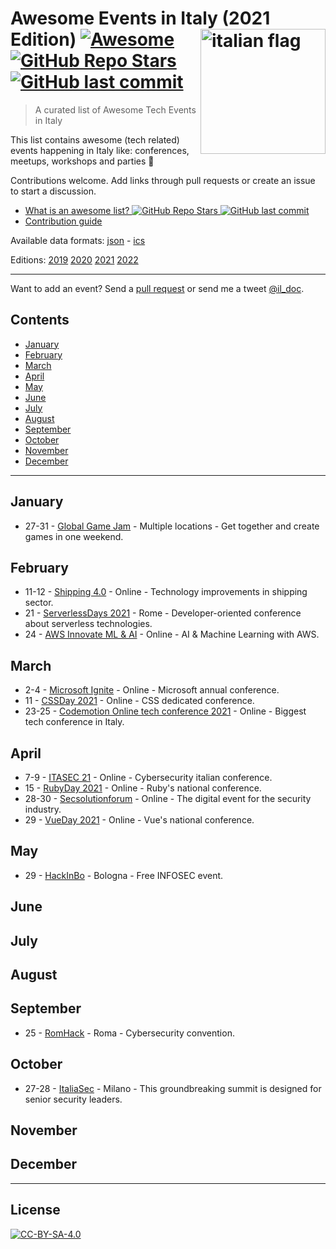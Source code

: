 # Awesome Events in Italy (2021 Edition) [![Awesome](https://awesome.re/badge.svg)](https://awesome.re) [<img src="https://upload.wikimedia.org/wikipedia/en/thumb/0/03/Flag_of_Italy.svg/1200px-Flag_of_Italy.svg.png" width="200" align="right" alt="italian flag"> ![GitHub Repo Stars](https://img.shields.io/github/stars/ildoc/awesome-italy-events) ![GitHub last commit](https://img.shields.io/github/last-commit/ildoc/awesome-italy-events)](https://github.com/ildoc/awesome-italy-events#readme)

> A curated list of Awesome Tech Events in Italy

This list contains awesome (tech related) events happening in Italy like: conferences, meetups, workshops and parties 🎉 

Contributions welcome. Add links through pull requests or create an issue to start a discussion.
- [What is an awesome list? ![GitHub Repo Stars](https://img.shields.io/github/stars/sindresorhus/awesome) ![GitHub last commit](https://img.shields.io/github/last-commit/sindresorhus/awesome)](https://github.com/sindresorhus/awesome)
- [Contribution guide](contributing.md)

Available data formats: [json](data/2021.json) - [ics](data/2021.ics)

Editions: [2019](archive/2019.md) [2020](archive/2020.md) [2021](README.md) [2022](2022.md)

---

Want to add an event? Send a [pull request](contributing.md) or send me a tweet [@il_doc](https://twitter.com/il_doc).

## Contents
- [January](#january)
- [February](#february)
- [March](#march)
- [April](#april)
- [May](#may)
- [June](#june)
- [July](#july)
- [August](#august)
- [September](#september)
- [October](#october)
- [November](#november)
- [December](#december)

---

## January
- 27-31 - [Global Game Jam](https://globalgamejam.org/) - Multiple locations - Get together and create games in one weekend.

## February
- 11-12 - [Shipping 4.0](https://shipping-40.sharevent.it/) - Online - Technology improvements in shipping sector.
- 21 - [ServerlessDays 2021](https://rome.serverlessdays.io/) - Rome - Developer-oriented conference about serverless technologies.
- 24 - [AWS Innovate ML & AI](https://aws.amazon.com/events/aws-innovate/machine-learning/) - Online - AI & Machine Learning with AWS.

## March
- 2-4 - [Microsoft Ignite](https://myignite.microsoft.com/home) - Online - Microsoft annual conference.
- 11 - [CSSDay 2021](https://2021.cssday.it/) - Online - CSS dedicated conference.
- 23-25 - [Codemotion Online tech conference 2021](https://events.codemotion.com/conferences/online/2021/online-tech-conference-italian-edition-spring/) - Online - Biggest tech conference in Italy.

## April
- 7-9 - [ITASEC 21](https://itasec.it/) - Online - Cybersecurity italian conference.
- 15 - [RubyDay 2021](https://2021.rubyday.it/) - Online - Ruby's national conference.
- 28-30 - [Secsolutionforum](https://www.secsolutionforum.it/) - Online - The digital event for the security industry.
- 29 - [VueDay 2021](https://2021.vueday.it/) - Online - Vue's national conference.

## May
- 29 - [HackInBo](https://www.hackinbo.it/) - Bologna - Free INFOSEC event.

## June

## July

## August

## September
- 25 - [RomHack](https://www.romhack.io/) - Roma - Cybersecurity convention.

## October
- 27-28 - [ItaliaSec](https://italy.cyberseries.io/) - Milano - This groundbreaking summit is designed for senior security leaders.

## November

## December

---

## License
[![CC-BY-SA-4.0](https://upload.wikimedia.org/wikipedia/commons/d/d0/CC-BY-SA_icon.svg)](http://creativecommons.org/licenses/by-sa/4.0/)

